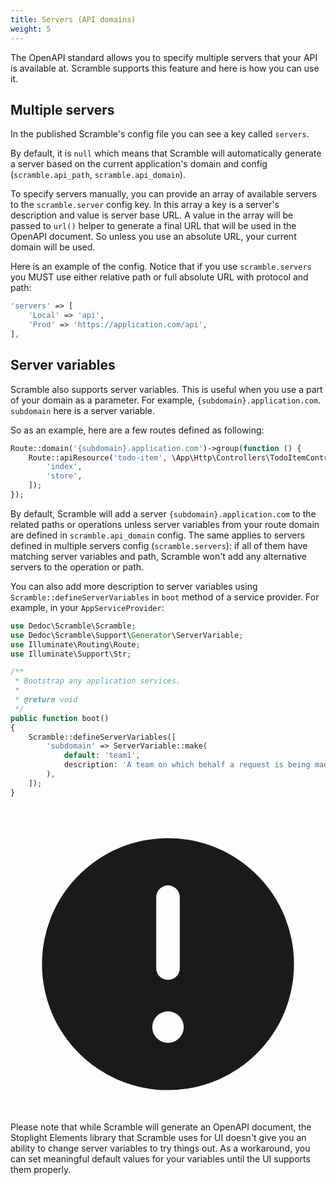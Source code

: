 ```yaml
---
title: Servers (API domains)
weight: 5
---
```


The OpenAPI standard allows you to specify multiple servers that your API is available at. Scramble supports this feature and here is how you can use it.

## Multiple servers

In the published Scramble's config file you can see a key called `servers`. 

By default, it is `null` which means that Scramble will automatically generate a server based on the current application's domain and config (`scramble.api_path`, `scramble.api_domain`).

To specify servers manually, you can provide an array of available servers to the `scramble.server` config key. In this array a key is a server's description and value is server base URL. A value in the array will be passed to `url()` helper to generate a final URL that will be used in the OpenAPI document. So unless you use an absolute URL, your current domain will be used.

Here is an example of the config. Notice that if you use `scramble.servers` you MUST use either relative path or full absolute URL with protocol and path:

```php
'servers' => [
    'Local' => 'api',
    'Prod' => 'https://application.com/api',
],
```

## Server variables

Scramble also supports server variables. This is useful when you use a part of your domain as a parameter. For example, `{subdomain}.application.com`. `subdomain` here is a server variable.

So as an example, here are a few routes defined as following:

```php
Route::domain('{subdomain}.application.com')->group(function () {
    Route::apiResource('todo-item', \App\Http\Controllers\TodoItemController::class)->only([
        'index',
        'store',
    ]);
});
```

By default, Scramble will add a server `{subdomain}.application.com` to the related paths or operations unless server variables from your route domain are defined in `scramble.api_domain` config. The same applies to servers defined in multiple servers config (`scramble.servers`): if all of them have matching server variables and path, Scramble won't add any alternative servers to the operation or path.

You can also add more description to server variables using `Scramble::defineServerVariables` in `boot` method of a service provider. For example, in your `AppServiceProvider`:

```php
use Dedoc\Scramble\Scramble;
use Dedoc\Scramble\Support\Generator\ServerVariable;
use Illuminate\Routing\Route;
use Illuminate\Support\Str;

/**
 * Bootstrap any application services.
 *
 * @return void
 */
public function boot()
{
    Scramble::defineServerVariables([
        'subdomain' => ServerVariable::make(
            default: 'team1', 
            description: 'A team on which behalf a request is being made.',
        ),
    ]);
}
```
<x-alert>
<x-slot:icon><svg xmlns="http://www.w3.org/2000/svg" viewBox="0 0 20 20" fill="currentColor" class="w-5 h-5"><path fill-rule="evenodd" d="M18 10a8 8 0 11-16 0 8 8 0 0116 0zm-8-5a.75.75 0 01.75.75v4.5a.75.75 0 01-1.5 0v-4.5A.75.75 0 0110 5zm0 10a1 1 0 100-2 1 1 0 000 2z" clip-rule="evenodd" /></svg></x-slot>
Please note that while Scramble will generate an OpenAPI document, the Stoplight Elements library that Scramble uses for UI doesn't give you an ability to change server variables to try things out. As a workaround, you can set meaningful default values for your variables until the UI supports them properly.
</x-alert>
